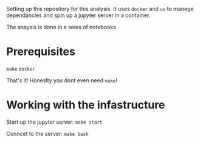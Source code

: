 Setting up this repository for this analysis. It uses `docker` and `uv` to manege dependancies and spin up a jupyter server in a container.

The anaysis is done in a seies of notebooks


# Prerequisites

`make`
`docker`

That's it! Honeslty you dont even need `make`!

# Working with the infastructure

Start up the jupyter server:
`make start`

Conncet to the server:
`make bash` 